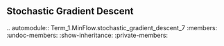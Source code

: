 Stochastic Gradient Descent
---------------------------

.. automodule:: Term_1.MinFlow.stochastic_gradient_descent_7
   :members:
   :undoc-members:
   :show-inheritance:
   :private-members: